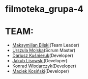 # filmoteka_grupa-4
<h1>TEAM:</h1>

<ul>
<li><a href="https://github.com/MaksymilianBilski">Maksymilian Bilski</a>(Team Leader)</li>
<li><a href="https://github.com/Urszula-Molska">Urszula Molska</a>(Scrum Master)</li>
<li><a href="">Dariusz Kuśnieruk</a>(Developer)</li>
<li><a href="">Jakub Lisowski</a>(Developer)</li>
<li><a href="">Konrad Włodarczyk</a>(Developer)</li>
<li><a href="">Maciek Kosiński</a>(Developer)</li>
</ul>
